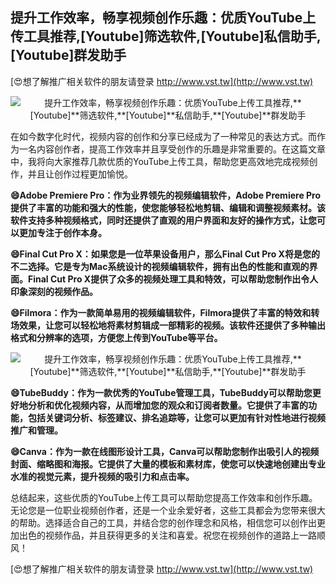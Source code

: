 ## **提升工作效率，畅享视频创作乐趣：优质YouTube上传工具推荐,**[Youtube]**筛选软件,**[Youtube]**私信助手,**[Youtube]**群发助手**

[😍想了解推广相关软件的朋友请登录 http://www.vst.tw](http://www.vst.tw)

 <center><img src="https://vst.tw/MP4/tuiguang/png/2.png" alt="提升工作效率，畅享视频创作乐趣：优质YouTube上传工具推荐,**[Youtube]**筛选软件,**[Youtube]**私信助手,**[Youtube]**群发助手"></center>

在如今数字化时代，视频内容的创作和分享已经成为了一种常见的表达方式。而作为一名内容创作者，提高工作效率并且享受创作的乐趣是非常重要的。在这篇文章中，我将向大家推荐几款优质的YouTube上传工具，帮助您更高效地完成视频创作，并且让创作过程更加愉悦。

**😄Adobe Premiere Pro：作为业界领先的视频编辑软件，Adobe Premiere Pro提供了丰富的功能和强大的性能，使您能够轻松地剪辑、编辑和调整视频素材。该软件支持多种视频格式，同时还提供了直观的用户界面和友好的操作方式，让您可以更加专注于创作本身。**

**😄Final Cut Pro X：如果您是一位苹果设备用户，那么Final Cut Pro X将是您的不二选择。它是专为Mac系统设计的视频编辑软件，拥有出色的性能和直观的界面。Final Cut Pro X提供了众多的视频处理工具和特效，可以帮助您制作出令人印象深刻的视频作品。**

**😄Filmora：作为一款简单易用的视频编辑软件，Filmora提供了丰富的特效和转场效果，让您可以轻松地将素材剪辑成一部精彩的视频。该软件还提供了多种输出格式和分辨率的选项，方便您上传到YouTube等平台。**

 <center><img src="https://vst.tw/MP4/tuiguang/png/2.png" alt="提升工作效率，畅享视频创作乐趣：优质YouTube上传工具推荐,**[Youtube]**筛选软件,**[Youtube]**私信助手,**[Youtube]**群发助手"></center>

**😄TubeBuddy：作为一款优秀的YouTube管理工具，TubeBuddy可以帮助您更好地分析和优化视频内容，从而增加您的观众和订阅者数量。它提供了丰富的功能，包括关键词分析、标签建议、排名追踪等，让您可以更加有针对性地进行视频推广和管理。**

**😄Canva：作为一款在线图形设计工具，Canva可以帮助您制作出吸引人的视频封面、缩略图和海报。它提供了大量的模板和素材库，使您可以快速地创建出专业水准的视觉元素，提升视频的吸引力和点击率。**

总结起来，这些优质的YouTube上传工具可以帮助您提高工作效率和创作乐趣。无论您是一位职业视频创作者，还是一个业余爱好者，这些工具都会为您带来很大的帮助。选择适合自己的工具，并结合您的创作理念和风格，相信您可以创作出更加出色的视频作品，并且获得更多的关注和喜爱。祝您在视频创作的道路上一路顺风！

[😍想了解推广相关软件的朋友请登录 http://www.vst.tw](http://www.vst.tw)



